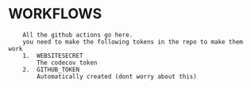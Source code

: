 # WORKFLOWS

        All the github actions go here.
        you need to make the following tokens in the repo to make them work
        1.  WEBSITESECRET
            The codecov token
        2.  GITHUB_TOKEN
            Automatically created (dont worry about this)
